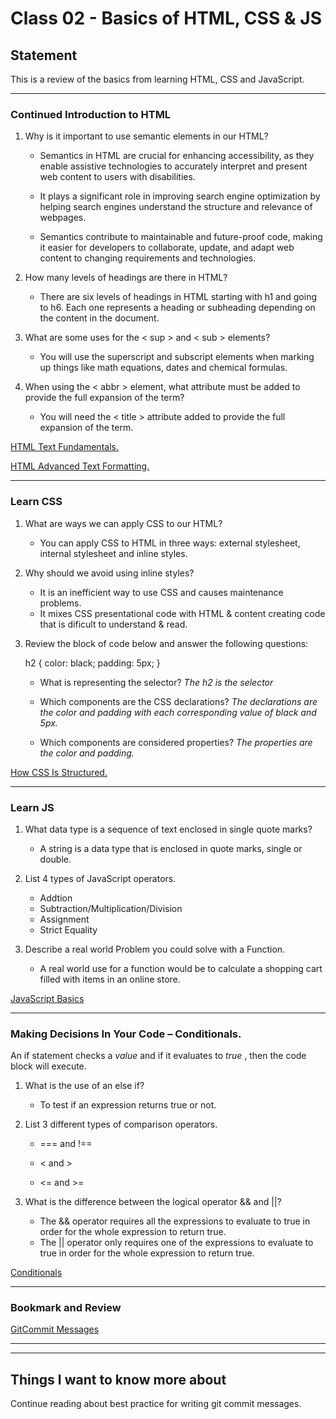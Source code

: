 # Class 02 - Basics of HTML, CSS & JS

## Statement

This is a review of the basics from learning HTML, CSS and JavaScript.

---

### Continued Introduction to HTML

1. Why is it important to use semantic elements in our HTML?

   - Semantics in HTML are crucial for enhancing accessibility, as they enable assistive technologies to accurately interpret and present web content to users with disabilities.
  
   - It plays a significant role in improving search engine optimization by helping search engines understand the structure and relevance of webpages.

   - Semantics contribute to maintainable and future-proof code, making it easier for developers to collaborate, update, and adapt web content to changing requirements and technologies.

2. How many levels of headings are there in HTML?

    - There are six levels of headings in HTML starting with h1 and going to h6. Each one represents a heading or subheading depending on the content in the document.

3. What are some uses for the < sup > and < sub > elements?

    - You will use the superscript and subscript elements when marking up things like math equations, dates and chemical formulas.

4. When using the < abbr > element, what attribute must be added to provide the full expansion of the term?

    - You will need the < title > attribute added to provide the full expansion of the term.

[HTML Text Fundamentals.](https://developer.mozilla.org/en-US/docs/Learn/HTML/Introduction_to_HTML/HTML_text_fundamentals)

[HTML Advanced Text Formatting.](https://developer.mozilla.org/en-US/docs/Learn/HTML/Introduction_to_HTML/Advanced_text_formatting)

---

### Learn CSS

1. What are ways we can apply CSS to our HTML?

    - You can apply CSS to HTML in three ways: external stylesheet, internal stylesheet and inline styles.

2. Why should we avoid using inline styles?

    - It is an inefficient way to use CSS and causes maintenance problems.
    - It mixes CSS presentational code with HTML & content creating code that is dificult to understand & read.

3. Review the block of code below and answer the following questions:

    h2 {
     color: black;
     padding: 5px;
   }
    - What is representing the selector? *The h2 is the selector*

    - Which components are the CSS declarations? *The declarations are the color and padding with each corresponding value of black and 5px.*

    - Which components are considered properties? *The properties are the color and padding.*

[How CSS Is Structured.](https://developer.mozilla.org/en-US/docs/Learn/CSS/First_steps/How_CSS_is_structured)

---

### Learn JS

1. What data type is a sequence of text enclosed in single quote marks?

    - A string is a data type that is enclosed in quote marks, single or double.

2. List 4 types of JavaScript operators.

    - Addtion
    - Subtraction/Multiplication/Division
    - Assignment
    - Strict Equality

3. Describe a real world Problem you could solve with a Function.

    - A real world use for a function would be to calculate a shopping cart filled with items in an online store.

[JavaScript Basics](https://developer.mozilla.org/en-US/docs/Learn/Getting_started_with_the_web/JavaScript_basics)

---

### Making Decisions In Your Code – Conditionals.

An if statement checks a *value* and if it evaluates to *true* , then the code block will execute.

1. What is the use of an else if?

    - To test if an expression returns true or not.

2. List 3 different types of comparison operators.

    - === and !==

    - < and >

    - <= and >=

3. What is the difference between the logical operator && and ||?

    - The && operator requires all the expressions to evaluate to true in order for the whole expression to return true.
    - The || operator only requires one of the expressions to evaluate to true in order for the whole expression to return true.

[Conditionals](https://developer.mozilla.org/en-US/docs/Learn/JavaScript/Building_blocks/conditionals)

---

### Bookmark and Review

[GitCommit Messages](https://chris.beams.io/posts/git-commit/)

---
---

## Things I want to know more about

Continue reading about best practice for writing git commit messages.
